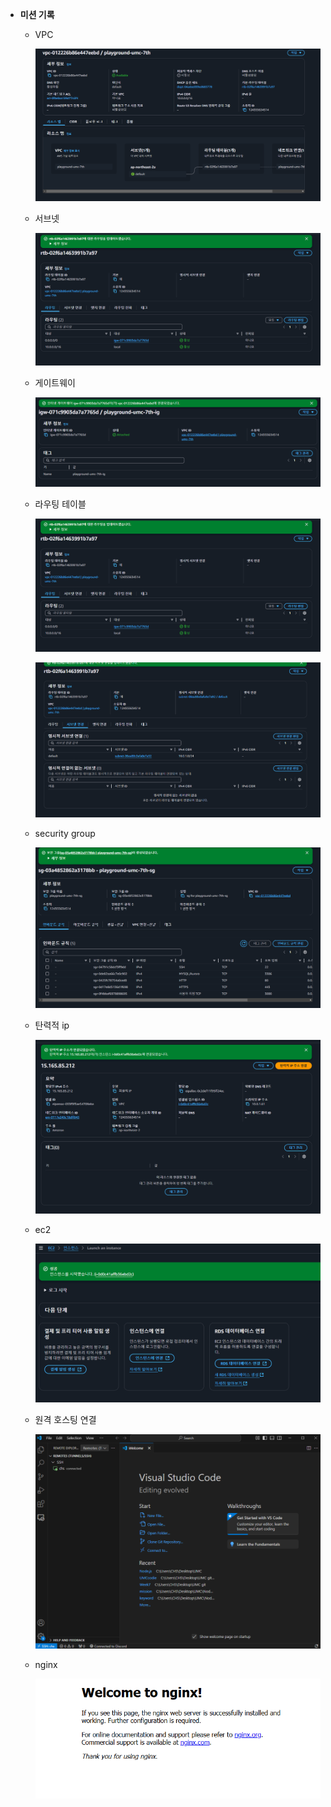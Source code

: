 - **미션 기록**
    - VPC
        
        ![vpc.PNG](./vpc.png)
        
    - 서브넷
        
        ![rt.PNG](./rt.png)
        
    - 게이트웨이
        
        ![ig.PNG](./ig.png)
        
    - 라우팅 테이블
        
        ![rt.PNG](./rt.png)
        
        ![rt-subnet.PNG](./rt-subnet.png)
        
    - security group
        
        ![sg.PNG](./sg.png)
        
    - 탄력적 ip
        
        ![ip.PNG](./ip.png)
        
    - ec2
        
        ![ec2.PNG](./ec2.png)
        
    - 원격 호스팅 연결
        
        ![connected.PNG](connected.PNG)
        
    - nginx
        
        ![nginx.PNG](nginx.PNG)